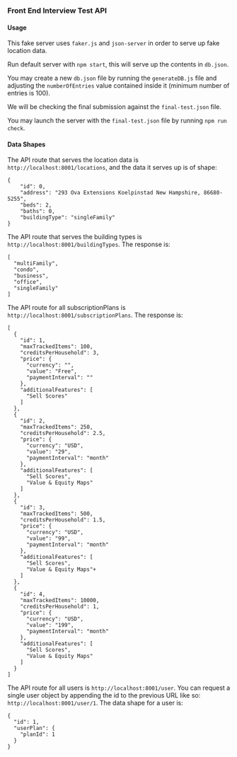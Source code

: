 ### Front End Interview Test API

#### Usage
This fake server uses `faker.js` and `json-server` in order to serve up fake location data.

Run default server with `npm start`, this will serve up the contents in `db.json`.

You may create a new `db.json` file by running the `generateDB.js` file and adjusting the `numberOfEntries` value contained inside it (minimum number of entries is 100).

We will be checking the final submission against the `final-test.json` file.

You may launch the server with the `final-test.json` file by running `npm run check`.

#### Data Shapes

The API route that serves the location data is `http://localhost:8001/locations`, and the data it serves up is of shape:
```
{
    "id": 0,
    "address": "293 Ova Extensions Koelpinstad New Hampshire, 86680-5255",
    "beds": 2,
    "baths": 0,
    "buildingType": "singleFamily"
}
```

The API route that serves the building types is `http://localhost:8001/buildingTypes`.  The response is:
```
[
  "multiFamily",
  "condo",
  "business",
  "office",
  "singleFamily"
]
```

The API route for all subscriptionPlans is `http://localhost:8001/subscriptionPlans`.  The response is:
```
[
  {
    "id": 1,
    "maxTrackedItems": 100,
    "creditsPerHousehold": 3,
    "price": {
      "currency": "",
      "value": "Free",
      "paymentInterval": ""
    },
    "additionalFeatures": [
      "Sell Scores"
    ]
  },
  {
    "id": 2,
    "maxTrackedItems": 250,
    "creditsPerHousehold": 2.5,
    "price": {
      "currency": "USD",
      "value": "29",
      "paymentInterval": "month"
    },
    "additionalFeatures": [
      "Sell Scores",
      "Value & Equity Maps"
    ]
  },
  {
    "id": 3,
    "maxTrackedItems": 500,
    "creditsPerHousehold": 1.5,
    "price": {
      "currency": "USD",
      "value": "99",
      "paymentInterval": "month"
    },
    "additionalFeatures": [
      "Sell Scores",
      "Value & Equity Maps"+
    ]
  },
  {
    "id": 4,
    "maxTrackedItems": 10000,
    "creditsPerHousehold": 1,
    "price": {
      "currency": "USD",
      "value": "199",
      "paymentInterval": "month"
    },
    "additionalFeatures": [
      "Sell Scores",
      "Value & Equity Maps"
    ]
  }
]
```

The API route for all users is `http://localhost:8001/user`.  You can request a single user object by appending the id to the previous URL like so: `http://localhost:8001/user/1`.  The data shape for a user is:
```
{
  "id": 1,
  "userPlan": {
    "planId": 1
  }
}
```
